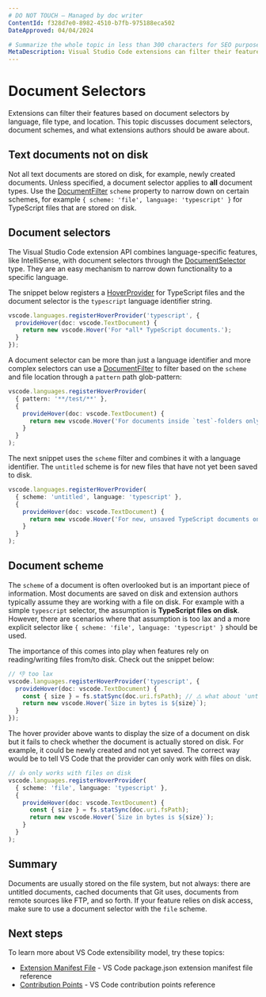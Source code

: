 ```yaml
---
# DO NOT TOUCH — Managed by doc writer
ContentId: f328d7e0-8982-4510-b7fb-975188eca502
DateApproved: 04/04/2024

# Summarize the whole topic in less than 300 characters for SEO purpose
MetaDescription: Visual Studio Code extensions can filter their features based on Document Selectors by language, file type, and location.
---
```


# Document Selectors

Extensions can filter their features based on document selectors by language, file type, and location. This topic discusses document selectors, document schemes, and what extensions authors should be aware about.

## Text documents not on disk

Not all text documents are stored on disk, for example, newly created documents. Unless specified, a document selector applies to **all** document types. Use the [DocumentFilter](/api/references/vscode-api#DocumentFilter) `scheme` property to narrow down on certain schemes, for example `{ scheme: 'file', language: 'typescript' }` for TypeScript files that are stored on disk.

## Document selectors

The Visual Studio Code extension API combines language-specific features, like IntelliSense, with document selectors through the [DocumentSelector](/api/references/vscode-api#DocumentSelector) type. They are an easy mechanism to narrow down functionality to a specific language.

The snippet below registers a [HoverProvider](/api/references/vscode-api#HoverProvider) for TypeScript files and the document selector is the `typescript` language identifier string.

```ts
vscode.languages.registerHoverProvider('typescript', {
  provideHover(doc: vscode.TextDocument) {
    return new vscode.Hover('For *all* TypeScript documents.');
  }
});
```

A document selector can be more than just a language identifier and more complex selectors can use a [DocumentFilter](/api/references/vscode-api#DocumentFilter) to filter based on the `scheme` and file location through a `pattern` path glob-pattern:

```ts
vscode.languages.registerHoverProvider(
  { pattern: '**/test/**' },
  {
    provideHover(doc: vscode.TextDocument) {
      return new vscode.Hover('For documents inside `test`-folders only');
    }
  }
);
```

The next snippet uses the `scheme` filter and combines it with a language identifier. The `untitled` scheme is for new files that have not yet been saved to disk.

```ts
vscode.languages.registerHoverProvider(
  { scheme: 'untitled', language: 'typescript' },
  {
    provideHover(doc: vscode.TextDocument) {
      return new vscode.Hover('For new, unsaved TypeScript documents only');
    }
  }
);
```

## Document scheme

The `scheme` of a document is often overlooked but is an important piece of information. Most documents are saved on disk and extension authors typically assume they are working with a file on disk. For example with a simple `typescript` selector, the assumption is **TypeScript files on disk**. However, there are scenarios where that assumption is too lax and a more explicit selector like `{ scheme: 'file', language: 'typescript' }` should be used.

The importance of this comes into play when features rely on reading/writing files from/to disk. Check out the snippet below:

```ts
// 👎 too lax
vscode.languages.registerHoverProvider('typescript', {
  provideHover(doc: vscode.TextDocument) {
    const { size } = fs.statSync(doc.uri.fsPath); // ⚠️ what about 'untitled:/Untitled1.ts' or others?
    return new vscode.Hover(`Size in bytes is ${size}`);
  }
});
```

The hover provider above wants to display the size of a document on disk but it fails to check whether the document is actually stored on disk. For example, it could be newly created and not yet saved. The correct way would be to tell VS Code that the provider can only work with files on disk.

```ts
// 👍 only works with files on disk
vscode.languages.registerHoverProvider(
  { scheme: 'file', language: 'typescript' },
  {
    provideHover(doc: vscode.TextDocument) {
      const { size } = fs.statSync(doc.uri.fsPath);
      return new vscode.Hover(`Size in bytes is ${size}`);
    }
  }
);
```

## Summary

Documents are usually stored on the file system, but not always: there are untitled documents, cached documents that Git uses, documents from remote sources like FTP, and so forth. If your feature relies on disk access, make sure to use a document selector with the `file` scheme.

## Next steps

To learn more about VS Code extensibility model, try these topics:

- [Extension Manifest File](/api/references/extension-manifest) - VS Code package.json extension manifest file reference
- [Contribution Points](/api/references/contribution-points) - VS Code contribution points reference
